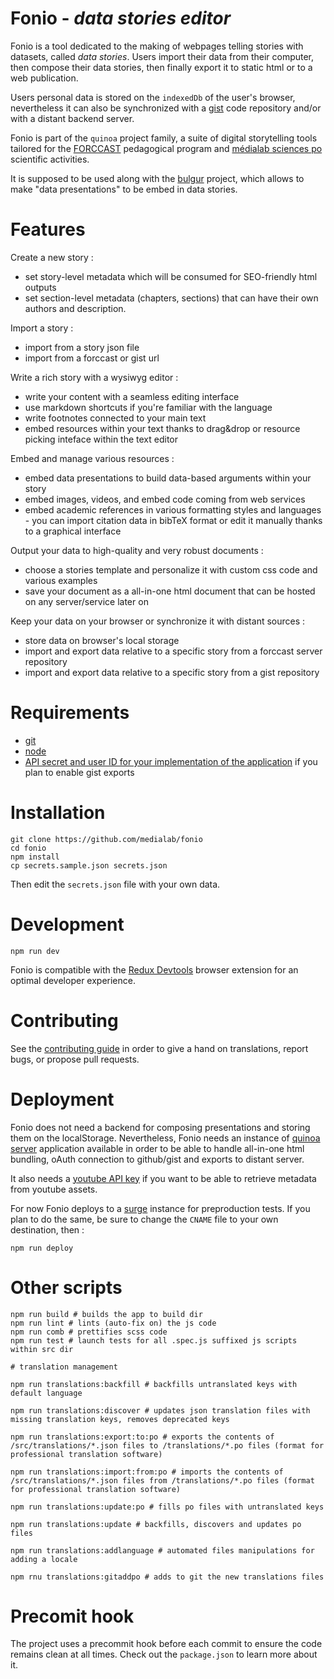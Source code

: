 # Fonio - *data stories editor*

Fonio is a tool dedicated to the making of webpages telling stories with datasets, called *data stories*.
Users import their data from their computer, then compose their data stories, then finally export it to static html or to a web publication.

Users personal data is stored on the `indexedDb` of the user's browser, nevertheless it can also be synchronized with a [gist](https://gist.github.com/) code repository and/or with a distant backend server.

Fonio is part of the ``quinoa`` project family, a suite of digital storytelling tools tailored for the [FORCCAST](http://controverses.org/) pedagogical program and [médialab sciences po](http://www.medialab.sciences-po.fr/) scientific activities.

It is supposed to be used along with the [bulgur](https://github.com/medialab/bulgur) project, which allows to make "data presentations" to be embed in data stories.

# Features

Create a new story :

* set story-level metadata which will be consumed for SEO-friendly html outputs
* set section-level metadata (chapters, sections) that can have their own authors and description.

Import a story :

* import from a story json file
* import from a forccast or gist url

Write a rich story with a wysiwyg editor :

* write your content with a seamless editing interface
* use markdown shortcuts if you're familiar with the language
* write footnotes connected to your main text
* embed resources within your text thanks to drag&drop or resource picking inteface within the text editor

Embed and manage various resources :

* embed data presentations to build data-based arguments within your story
* embed images, videos, and embed code coming from web services
* embed academic references in various formatting styles and languages - you can import citation data in bibTeX format or edit it manually thanks to a graphical interface

Output your data to high-quality and very robust documents :

* choose a stories template and personalize it with custom css code and various examples
* save your document as a all-in-one html document that can be hosted on any server/service later on

Keep your data on your browser or synchronize it with distant sources :

* store data on browser's local storage
* import and export data relative to a specific story from a forccast server repository
* import and export data relative to a specific story from a gist repository

# Requirements

* [git](https://git-scm.com/)
* [node](https://nodejs.org/en/)
* [API secret and user ID for your implementation of the application](https://github.com/settings/applications/new) if you plan to enable gist exports

# Installation

```
git clone https://github.com/medialab/fonio
cd fonio
npm install
cp secrets.sample.json secrets.json
```

Then edit the ``secrets.json`` file with your own data.

# Development

```
npm run dev
```

Fonio is compatible with the [Redux Devtools](https://github.com/gaearon/redux-devtools) browser extension for an optimal developer experience.

# Contributing

See the [contributing guide](https://github.com/medialab/fonio/blob/master/CONTRIBUTING.md) in order to give a hand on translations, report bugs, or propose pull requests.

# Deployment

Fonio does not need a backend for composing presentations and storing them on the localStorage. Nevertheless, Fonio needs an instance of [quinoa server](https://github.com/medialab/quinoa-server) application available in order to be able to handle all-in-one html bundling, oAuth connection to github/gist and exports to distant server. 

It also needs a [youtube API key](https://developers.google.com/youtube/registering_an_application) if you want to be able to retrieve metadata from youtube assets.

For now Fonio deploys to a [surge](http://surge.sh/) instance for preproduction tests. If you plan to do the same, be sure to change the `CNAME` file to your own destination, then :

```
npm run deploy
```

# Other scripts

```
npm run build # builds the app to build dir
npm run lint # lints (auto-fix on) the js code
npm run comb # prettifies scss code
npm run test # launch tests for all .spec.js suffixed js scripts within src dir

# translation management

npm run translations:backfill # backfills untranslated keys with default language

npm run translations:discover # updates json translation files with missing translation keys, removes deprecated keys

npm run translations:export:to:po # exports the contents of /src/translations/*.json files to /translations/*.po files (format for professional translation software)

npm run translations:import:from:po # imports the contents of /src/translations/*.json files from /translations/*.po files (format for professional translation software)

npm run translations:update:po # fills po files with untranslated keys

npm run translations:update # backfills, discovers and updates po files

npm run translations:addlanguage # automated files manipulations for adding a locale

npm rnu translations:gitaddpo # adds to git the new translations files
```

# Precomit hook

The project uses a precommit hook before each commit to ensure the code remains clean at all times. Check out the `package.json` to learn more about it.



